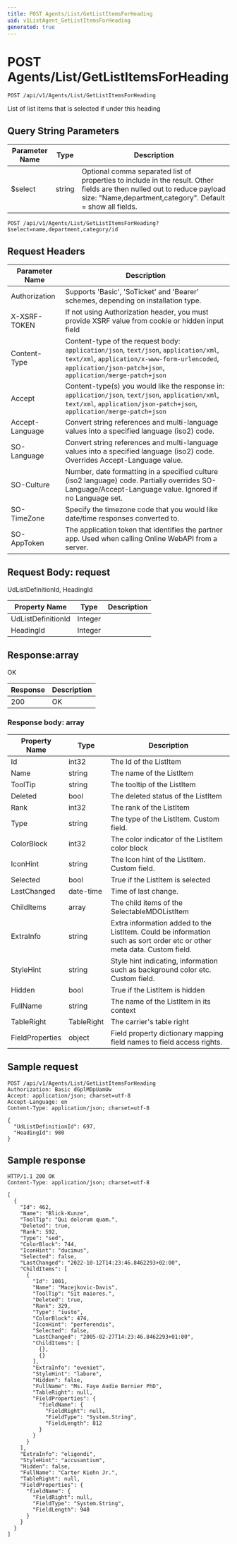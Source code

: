 ```yaml
---
title: POST Agents/List/GetListItemsForHeading
uid: v1ListAgent_GetListItemsForHeading
generated: true
---
```


# POST Agents/List/GetListItemsForHeading

```http
POST /api/v1/Agents/List/GetListItemsForHeading
```

List of list items that is selected if under this heading







## Query String Parameters

| Parameter Name | Type |  Description |
|----------------|------|--------------|
| $select | string |  Optional comma separated list of properties to include in the result. Other fields are then nulled out to reduce payload size: "Name,department,category". Default = show all fields. |

```http
POST /api/v1/Agents/List/GetListItemsForHeading?$select=name,department,category/id
```


## Request Headers

| Parameter Name | Description |
|----------------|-------------|
| Authorization  | Supports 'Basic', 'SoTicket' and 'Bearer' schemes, depending on installation type. |
| X-XSRF-TOKEN   | If not using Authorization header, you must provide XSRF value from cookie or hidden input field |
| Content-Type | Content-type of the request body: `application/json`, `text/json`, `application/xml`, `text/xml`, `application/x-www-form-urlencoded`, `application/json-patch+json`, `application/merge-patch+json` |
| Accept         | Content-type(s) you would like the response in: `application/json`, `text/json`, `application/xml`, `text/xml`, `application/json-patch+json`, `application/merge-patch+json` |
| Accept-Language | Convert string references and multi-language values into a specified language (iso2) code. |
| SO-Language | Convert string references and multi-language values into a specified language (iso2) code. Overrides Accept-Language value. |
| SO-Culture | Number, date formatting in a specified culture (iso2 language) code. Partially overrides SO-Language/Accept-Language value. Ignored if no Language set. |
| SO-TimeZone | Specify the timezone code that you would like date/time responses converted to. |
| SO-AppToken | The application token that identifies the partner app. Used when calling Online WebAPI from a server. |

## Request Body: request 

UdListDefinitionId, HeadingId 

| Property Name | Type |  Description |
|----------------|------|--------------|
| UdListDefinitionId | Integer |  |
| HeadingId | Integer |  |

## Response:array

OK

| Response | Description |
|----------------|-------------|
| 200 | OK |

### Response body: array

| Property Name | Type |  Description |
|----------------|------|--------------|
| Id | int32 | The Id of the ListItem |
| Name | string | The name of the ListItem |
| ToolTip | string | The tooltip of the ListItem |
| Deleted | bool | The deleted status of the ListItem |
| Rank | int32 | The rank of the ListItem |
| Type | string | The type of the ListItem. Custom field. |
| ColorBlock | int32 | The color indicator of the ListItem color block |
| IconHint | string | The Icon hint of the ListItem. Custom field. |
| Selected | bool | True if the ListItem is selected |
| LastChanged | date-time | Time of last change. |
| ChildItems | array | The child items of the SelectableMDOListItem |
| ExtraInfo | string | Extra information added to the ListItem. Could be information such as sort order etc or other meta data. Custom field. |
| StyleHint | string | Style hint indicating, information such as background color etc. Custom field. |
| Hidden | bool | True if the ListItem is hidden |
| FullName | string | The name of the ListItem in its context |
| TableRight | TableRight | The carrier's table right |
| FieldProperties | object | Field property dictionary mapping field names to field access rights. |

## Sample request

```http!
POST /api/v1/Agents/List/GetListItemsForHeading
Authorization: Basic dGplMDpUamUw
Accept: application/json; charset=utf-8
Accept-Language: en
Content-Type: application/json; charset=utf-8

{
  "UdListDefinitionId": 697,
  "HeadingId": 980
}
```

## Sample response

```http_
HTTP/1.1 200 OK
Content-Type: application/json; charset=utf-8

[
  {
    "Id": 462,
    "Name": "Blick-Kunze",
    "ToolTip": "Qui dolorum quam.",
    "Deleted": true,
    "Rank": 592,
    "Type": "sed",
    "ColorBlock": 744,
    "IconHint": "ducimus",
    "Selected": false,
    "LastChanged": "2022-10-12T14:23:46.8462293+02:00",
    "ChildItems": [
      {
        "Id": 1001,
        "Name": "Macejkovic-Davis",
        "ToolTip": "Sit maiores.",
        "Deleted": true,
        "Rank": 329,
        "Type": "iusto",
        "ColorBlock": 474,
        "IconHint": "perferendis",
        "Selected": false,
        "LastChanged": "2005-02-27T14:23:46.8462293+01:00",
        "ChildItems": [
          {},
          {}
        ],
        "ExtraInfo": "eveniet",
        "StyleHint": "labore",
        "Hidden": false,
        "FullName": "Ms. Faye Audie Bernier PhD",
        "TableRight": null,
        "FieldProperties": {
          "fieldName": {
            "FieldRight": null,
            "FieldType": "System.String",
            "FieldLength": 812
          }
        }
      }
    ],
    "ExtraInfo": "eligendi",
    "StyleHint": "accusantium",
    "Hidden": false,
    "FullName": "Carter Kiehn Jr.",
    "TableRight": null,
    "FieldProperties": {
      "fieldName": {
        "FieldRight": null,
        "FieldType": "System.String",
        "FieldLength": 948
      }
    }
  }
]
```